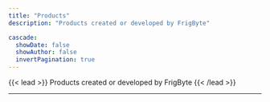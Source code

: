 ```yaml
---
title: "Products"
description: "Products created or developed by FrigByte"

cascade:
  showDate: false
  showAuthor: false
  invertPagination: true
---
```


{{< lead >}}
Products created or developed by FrigByte
{{< /lead >}}

---
